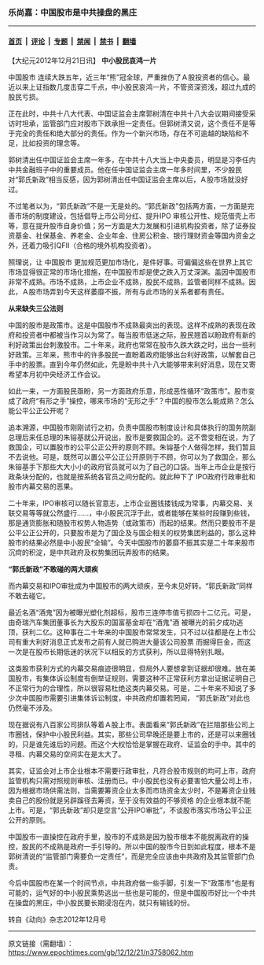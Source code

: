 ### 乐尚嘉：中国股市是中共操盘的黑庄

---

#### [首页](../../../..?n3758062) &nbsp;|&nbsp; [评论](../../../../../epoch-comment?n3758062) &nbsp;|&nbsp; [专题](../../../../../epoch-special?n3758062) &nbsp;|&nbsp; [禁闻](../../../../../epoch-news?n3758062) &nbsp;|&nbsp; [禁书](../../../../../books?n3758062) &nbsp;|&nbsp; [翻墙](https://github.com/gfw-breaker/nogfw/blob/master/README.md?n3758062)


<div class="post_content" id="artbody" itemprop="articleBody">
 <!-- article content begin -->
 <p>
  【大纪元2012年12月21日讯】
  <b>
   中小股民哀鸿一片
  </b>
 </p>
 <p>
  <ok href="https://www.epochtimes.com/gb/tag/%E4%B8%AD%E5%9B%BD%E8%82%A1%E5%B8%82.html">
   中国股市
  </ok>
  连续大跌五年，近三年“熊”冠全球，严重挫伤了Ａ股投资者的信心。最近以来上证指数几度击穿二千点，中小股民哀鸿一片，不管资深资浅，超过九成的股民亏损。
 </p>
 <p>
  正在此时，中共十八大代表、中国证监会主席郭树清在中共十八大会议期间接受采访时坦承，监管部门应对股市下跌承担一定责任。但郭树清又说，这个责任不是等于完全的责任和绝大部分的责任。作为一个新兴市场，存在不可逾越的缺陷和不足，比如投资的理念等。
 </p>
 <p>
  郭树清出任中国证监会主席一年多，在中共十八大当上中央委员，明显是习李任内中共金融班子中的重要成员。他在任中国证监会主席一年多时间里，不少股民对“郭氏新政”相当反感，因为郭树清出任中国证监会主席以后，Ａ股市场就没好过。
 </p>
 <p>
  不过笔者以为，“郭氏新政”不是一无是处的。“郭氏新政”包括两方面，一方面是完善市场的制度建设，包括倡导上市公司分红、提升IPO 审核公开性、规范借壳上市等，意在提升股市自身价值；另一方面是大力发展和引进机构投资者，除了证券投资基金、社保基金、养老金、企业年金、住房公积金、银行理财资金等国内资金之外，还着力吸引QFII（合格的境外机构投资者）。
 </p>
 <p>
  照理说，让
  <ok href="https://www.epochtimes.com/gb/tag/%E4%B8%AD%E5%9B%BD%E8%82%A1%E5%B8%82.html">
   中国股市
  </ok>
  更加规范更加市场化，是件好事。可偏偏这些在世界上其它市场显得很正常的市场化措施，在中国股市却是使之跌入万丈深渊。盖因中国股市非常不成熟。市场不成熟，上市企业不成熟，股民不成熟，监管者同样不成熟。因此，Ａ股市场弄到今天这样萎靡不振，所有与此市场的关系者都有责任。
 </p>
 <p>
  <b>
   从来缺失三公法则
  </b>
 </p>
 <p>
  中国的股市是政策市。这是中国股市不成熟最突出的表现。这样不成熟的表现在政府和投资者中都被当作习以为常了。每当股市低迷之际，股民翘首以盼政府有新的利好政策出台刺激股市。二十年来，政府也常常在股市久跌大跌之时，出台一些利好政策。三年来，熊市中的许多股民一直盼着政府能够出台利好政策，以解套自己手中的股票。直到今年仍然如此，先是盼中共十八大能够带来利好消息，现在又寄希望本月初中央经济工作会议。
 </p>
 <p>
  如此一来，一方面股民亟盼，另一方面政府乐意，形成恶性循环“政策市”。股市变成了政府“有形之手”操控，哪来市场的“无形之手”？中国的股市怎么能成熟？怎么能公平公正公开呢？
 </p>
 <p>
  追本溯源，中国股市刚刚试行之初，负责中国股市制度设计和具体执行的国务院副总理后来任总理的朱镕基就公开说出，股市是要救国企的。这不啻变相在说，为了救国企，可以置股市的公平公正公开的原则不顾。朱镕基个人做得怎样，我们暂且不去说他。可是，既然可以置公平公正公开原则于不顾，你可以为了救国企，那么朱镕基手下那些大大小小的政府官员就可以为了自己的口袋。当年上市企业是按行政条块分配的，也就是按系统各官员之间分配的。就此种下了 IPO政府行政审批和股市内幕交易的恶果。
 </p>
 <p>
  二十年来，IPO审核可以随长官意志，上市企业圈钱搂钱成为常事，内幕交易、关联交易等等就公然盛行……，中小股民沉浮于此，或者能够在某些时段赚到些钱，那是通货膨胀和随股市权势人物造势（或政策市）而起的结果。然而只要股市不是公平公正公开的，只要股市是为了国企及与国企相关的权势集团利益的，那么这种股市的结果必然是中小股民“全输”。今天中国股市的萎靡不振其实是二十年来股市沉疴的积淀，是中共政府及权势集团玩弄股市的结果。
 </p>
 <p>
  <b>
   “郭氏新政”不敢碰的两大顽疾
  </b>
 </p>
 <p>
  而内幕交易和IPO审批成为中国股市的两大顽疾，至今未见好转。“郭氏新政”同样不敢去碰它。
 </p>
 <p>
  最近名酒“酒鬼”因为被曝光塑化剂超标，股市三连停市值亏损四十二亿元。可是，由奇瑞汽车集团董事长为大股东的国富基金却在“酒鬼”酒 被曝光的前夕成功逃顶，获利二亿。这种事在二十年来的中国股市常常发生，只不过以往都是在上市公司有重大利好消息正式发布之前有人就已购进大量该公司股票 而掘得巨金，而这一次是在股市长期低迷的状况下以相反的方式获利，所以显得特别扎眼。
 </p>
 <p>
  这类股市获利方式的内幕交易痕迹很明显，但局外人要想拿到证据却很难。放在美国股市，有集体诉讼制度有倒举证规则，需要这种不正常获利方拿出证据证明自己不正常行为的合理性，所以很容易杜绝这类内幕交易。可是，二十年来不知说了多少次中国股市需要引进集体诉讼制度，中共政府却置若罔闻， “郭氏新政”对此也仍然毫不涉及。
 </p>
 <p>
  现在据说有八百家公司排队等着Ａ股上市。表面看来“郭氏新政”在拦阻那些公司上市圈钱，保护中小股民利益。其实，那些公司早晚还是要上市的，还是可以来圈钱的，只是谁先谁后的问题。而这个大权恰恰是掌握在政府、证监会的手中。其中的寻租、内幕交易的空间实在是太大了。
 </p>
 <p>
  其实，证监会对上市企业根本不需要行政审批，凡符合股市规则的均可上市，政府监管机构只需对照规则审核、注册而已。中小股民也没有必要害怕大量公司上市，因为根据市场供需法则，当需要筹资企业太多而市场资金太少时，不是筹资企业贱卖自己的股份就是另辟蹊径去筹资，至于没有效益的不够资格 的企业根本就不能上市。可是，“郭氏新政”却只是空言“公开IPO审批”，不谈股市落实市场公平公正公开的原则。
 </p>
 <p>
  中国股市一直操控在政府手里，股市的不成熟是因为股市根本不能脱离政府的操控，股民的不成熟是政府一手引导的。所以中国的股市今日到如此程度，根本不是郭树清说的“监管部门需要负一定责任”，而是完全应该由中共政府及其监管部门负责。
 </p>
 <p>
  今后中国股市在某一个时间节点，中共政府做一些手脚，引发一下“政策市”也是有可能的，运气好的中小股民乘势逃出一些也是可能的，但是中国股市好比一个中共在操盘的黑庄，中小股民要长期浸泡在内，就只有输钱的份。
 </p>
 <p>
  转自《动向》杂志2012年12月号
 </p>
 <!-- article content end -->
 <div id="below_article_ad">
 </div>
</div>


---

原文链接（需翻墙）：https://www.epochtimes.com/gb/12/12/21/n3758062.htm